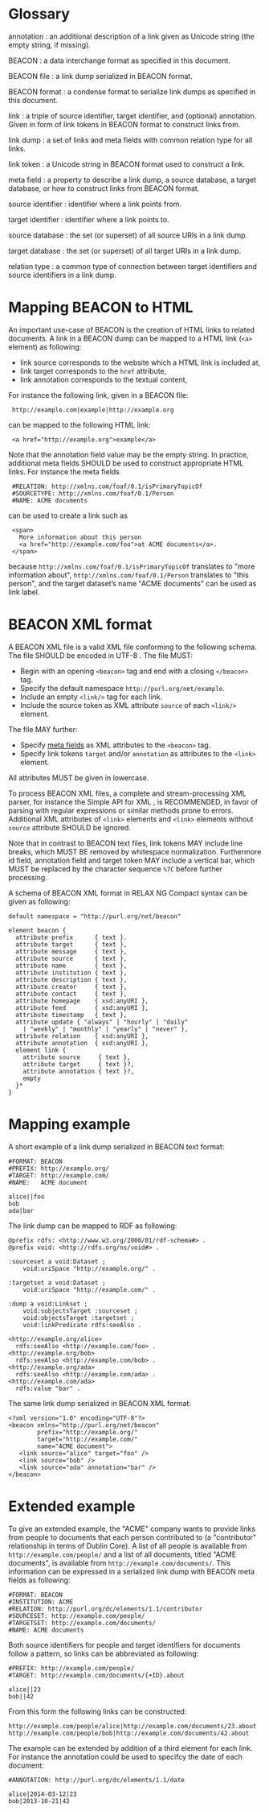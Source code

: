 # Glossary

annotation
  : an additional description of a link given as Unicode string 
    (the empty string, if missing).

BEACON
  : a data interchange format as specified in this document.

BEACON file
  : a link dump serialized in BEACON format.

BEACON format
  : a condense format to serialize link dumps as specified in this document. 

link
  : a triple of source identifier, target identifier, and (optional) annotation. Given in
    form of link tokens in BEACON format to construct links from.

link dump
  : a set of links and meta fields with common relation type for all links.

link token
  : a Unicode string in BEACON format used to construct a link.

meta field
  : a property to describe a link dump, a source database, a target database, or
    how to construct links from BEACON format.

source identifier
  : identifier where a link points from.

target identifier
  : identifier where a link points to.

source database
  : the set (or superset) of all source URIs in a link dump.

target database
  : the set (or superset) of all target URIs in a link dump.

relation type
  : a common type of connection between target identifiers and source identifiers in a link dump.

# Mapping BEACON to HTML

An important use-case of BEACON is the creation of HTML links to related
documents.  A link in a BEACON dump can be mapped to a HTML link (`<a>`
element) as following:

* link source corresponds to the website which a HTML link is included at,
* link target corresponds to the `href` attribute,
* link annotation corresponds to the textual content,

For instance the following link, given in a BEACON file:

     http://example.com|example|http://example.org

can be mapped to the following HTML link:

     <a href="http://example.org">example</a>

Note that the annotation field value may be the empty string. In practice,
additional meta fields SHOULD be used to construct appropriate HTML links.
For instance the meta fields

     #RELATION: http://xmlns.com/foaf/0.1/isPrimaryTopicOf
     #SOURCETYPE: http://xmlns.com/foaf/0.1/Person 
     #NAME: ACME documents

can be used to create a link such as

     <span>
       More information about this person
       <a href="http://example.com/foo">at ACME documents</a>.
     </span>  

because `http://xmlns.com/foaf/0.1/isPrimaryTopicOf` translates to "more
information about", `http://xmlns.com/foaf/0.1/Person` translates to "this
person", and the target dataset’s name "ACME documents" can be used as link
label.

# BEACON XML format

A BEACON XML file is a valid XML file conforming to the following schema. The
file SHOULD be encoded in UTF-8 [](#RFC3629). The file MUST:

  * Begin with an opening `<beacon>` tag and end with a closing `</beacon>` tag.
  * Specify the default namespace `http://purl.org/net/example`.
  * Include an empty `<link/>` tag for each link.
  * Include the source token as XML attribute `source` of each `<link/>` element.

The file MAY further:

  * Specify [meta fields](#meta-fields) as XML attributes to the `<beacon>` tag.
  * Specify link tokens `target` and/or `annotation` as attributes to the 
    `<link>` element.

All attributes MUST be given in lowercase. 

To process BEACON XML files, a complete and stream-processing XML parser, for
instance the Simple API for XML [](#SAX), is RECOMMENDED, in favor of parsing
with regular expressions or similar methods prone to errors.  Additional XML
attributes of `<link>` elements and `<link>` elements without `source`
attribute SHOULD be ignored.

Note that in contrast to BEACON text files, link tokens MAY include line
breaks, which MUST BE removed by whitespace normalization. Furthermore id field,
annotation field and target token MAY include a vertical bar, which MUST be replaced
by the character sequence `%7C` before further processing.

A schema of BEACON XML format in RELAX NG Compact syntax [](#RELAX-NGC) can be
given as following:

    default namespace = "http://purl.org/net/beacon"

    element beacon {
      attribute prefix      { text }.
      attribute target      { text },
      attribute message     { text },
      attribute source      { text },
      attribute name        { text },
      attribute institution { text },
      attribute description { text },
      attribute creator     { text },
      attribute contact     { text },
      attribute homepage    { xsd:anyURI },
      attribute feed        { xsd:anyURI },
      attribute timestamp   { text },
      attribute update { "always" | "hourly" | "daily" 
        | "weekly" | "monthly" | "yearly" | "never" },
      attribute relation    { xsd:anyURI },
      attribute annotation  { xsd:anyURI },
      element link {
        attribute source     { text },
        attribute target     { text }?,
        attribute annotation { text }?,
        empty
      }*
    }

# Mapping example

A short example of a link dump serialized in BEACON text format:

    #FORMAT: BEACON
    #PREFIX: http://example.org/
    #TARGET: http://example.com/
    #NAME:   ACME document

    alice||foo
    bob
    ada|bar

The link dump can be mapped to RDF as following:

    @prefix rdfs: <http://www.w3.org/2000/01/rdf-schema#> .
    @prefix void: <http://rdfs.org/ns/void#> .

    :sourceset a void:Dataset ;
        void:uriSpace "http://example.org/" .

    :targetset a void:Dataset ;
	    void:uriSpace "http://example.com/" .

    :dump a void:Linkset ;
        void:subjectsTarget :sourceset ;
        void:objectsTarget :targetset ;
        void:linkPredicate rdfs:seeAlso .

    <http://example.org/alice> 
      rdfs:seeAlso <http://example.com/foo> . 
    <http://example.org/bob> 
      rdfs:seeAlso <http://example.com/bob> . 
    <http://example.org/ada> 
      rdfs:seeAlso <http://example.com/ada> . 
    <http://example.com/ada> 
      rdfs:value "bar" .

The same link dump serialized in BEACON XML format:

    <?xml version="1.0" encoding="UTF-8"?>
    <beacon xmlns="http://purl.org/net/beacon" 
            prefix="http://example.org/"
            target="http://example.com/"
            name="ACME document">
       <link source="alice" target="foo" />
       <link source="bob" />
       <link source="ada" annotation="bar" />
    </beacon>

# Extended example

To give an extended example, the "ACME" company wants to provide links from
people to documents that each person contributed to (a "contributor"
relationship in terms of Dublin Core). A list of all people is available from
`http://example.com/people/` and a list of all documents, titled "ACME
documents", is available from `http://example.com/documents/`. This information
can be expressed in a serialized link dump with BEACON meta fields as
following:

    #FORMAT: BEACON
    #INSTITUTION: ACME
    #RELATION: http://purl.org/dc/elements/1.1/contributor
    #SOURCESET: http://example.com/people/
    #TARGETSET: http://example.com/documents/
    #NAME: ACME documents

Both source identifiers for people and target identifiers for documents follow
a pattern, so links can be abbreviated as following:

    #PREFIX: http://example.com/people/
    #TARGET: http://example.com/documents/{+ID}.about

    alice||23
    bob||42

From this form the following links can be constructed:

    http://example.com/people/alice|http://example.com/documents/23.about
    http://example.com/people/bob|http://example.com/documents/42.about

The example can be extended by addition of a third element for each link. For
instance the annotation could be used to specifcy the date of each document:

    #ANNOTATION: http://purl.org/dc/elements/1.1/date

    alice|2014-03-12|23
    bob|2013-10-21|42

